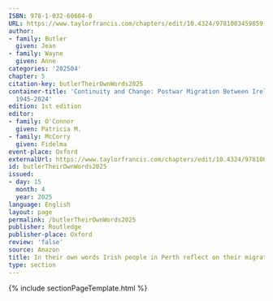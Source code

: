 ```yaml
---
ISBN: 978-1-032-60604-0
URL: https://www.taylorfrancis.com/chapters/edit/10.4324/9781003459859-6/words-jean-butler-anne-wayne
author:
- family: Butler
  given: Jean
- family: Wayne
  given: Anne
categories: '202504'
chapter: 5
citation-key: butlerTheirOwnWords2025
container-title: 'Continuity and Change: Postwar Migration Between Ireland and Australia
  1945-2024'
edition: 1st edition
editor:
- family: O'Connor
  given: Patricia M.
- family: McCorry
  given: Fidelma
event-place: Oxford
externalUrl: https://www.taylorfrancis.com/chapters/edit/10.4324/9781003459859-6/words-jean-butler-anne-wayne
id: butlerTheirOwnWords2025
issued:
- day: 15
  month: 4
  year: 2025
language: English
layout: page
permalink: /butlerTheirOwnWords2025
publisher: Routledge
publisher-place: Oxford
review: 'false'
source: Amazon
title: In their own words Irish people in Perth reflect on their migration journey
type: section
---
```

{% include sectionPageTemplate.html %}
